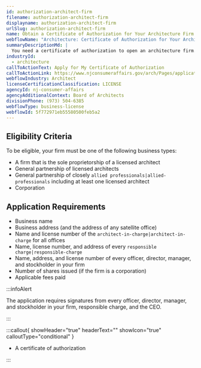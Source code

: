 ```yaml
---
id: authorization-architect-firm
filename: authorization-architect-firm
displayname: authorization-architect-firm
urlSlug: authorization-architect-firm
name: Obtain a Certificate of Authorization for Your Architecture Firm
webflowName: "Architecture: Certificate of Authorization for Your Architecture Firm"
summaryDescriptionMd: |
  You need a certificate of authorization to open an architecture firm.
industryId:
  - architecture
callToActionText: Apply for My Certificate of Authorization
callToActionLink: https://www.njconsumeraffairs.gov/arch/Pages/applications.aspx
webflowIndustry: Architect
licenseCertificationClassification: LICENSE
agencyId: nj-consumer-affairs
agencyAdditionalContext: Board of Architects
divisionPhone: (973) 504-6385
webflowType: business-license
webflowId: 5f772971eb55580500feb5a2
---
```


## Eligibility Criteria

To be eligible, your firm must be one of the following business types:

- A firm that is the sole proprietorship of a licensed architect
- General partnership of licensed architects
- General partnership of closely `allied professionals|allied-professionals` including at least one licensed architect
- Corporation

## Application Requirements

- Business name
- Business address (and the address of any satellite office)
- Name and license number of the `architect-in-charge|architect-in-charge` for all offices
- Name, license number, and address of every `responsible charge|responsible-charge`
- Name, address, and license number of every officer, director, manager, and stockholder in your firm
- Number of shares issued (if the firm is a corporation)
- Applicable fees paid

:::infoAlert

The application requires signatures from every officer, director, manager, and stockholder in your firm, responsible charge, and the CEO.

:::

:::callout{ showHeader="true" headerText="" showIcon="true" calloutType="conditional" }

- A certificate of authorization

:::
